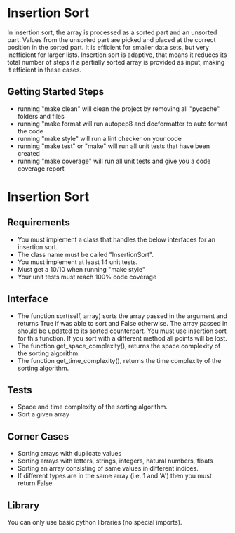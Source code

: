 # Insertion Sort

In insertion sort, the array is processed as a sorted part and an unsorted part. Values from the unsorted part are picked and placed at the correct position in the sorted part. It is efficient for smaller data sets, but very inefficient for larger lists. Insertion sort is adaptive, that means it reduces its total number of steps if a partially sorted array is provided as input, making it efficient in these cases.

## Getting Started Steps

- running "make clean" will clean the project by removing all "pycache" folders and files
- running "make format will run autopep8 and docformatter to auto format the code
- running "make style" will run a lint checker on your code
- running "make test" or "make" will run all unit tests that have been created
- running "make coverage" will run all unit tests and give you a code coverage report

# Insertion Sort 

## Requirements

- You must implement a class that handles the below interfaces for an insertion sort.
- The class name must be called "InsertionSort".
- You must implement at least 14 unit tests.
- Must get a 10/10 when running "make style"
- Your unit tests must reach 100% code coverage

## Interface

- The function sort(self, array) sorts the array passed in the argument and returns True if was able to sort and False otherwise. The array passed in should be updated to its sorted counterpart. You must use insertion sort for this function. If you sort with a different method all points will be lost.
- The function get_space_complexity(), returns the space complexity of the sorting algorithm.
- The function get_time_complexity(), returns the time complexity of the sorting algorithm.

## Tests

- Space and time complexity of the sorting algorithm.
- Sort a given array

## Corner Cases

- Sorting arrays with duplicate values
- Sorting arrays with letters, strings, integers, natural numbers, floats
- Sorting an array consisting of same values in different indices. 
- If different types are in the same array (i.e. 1 and 'A') then you must return False

## Library

You can only use basic python libraries (no special imports).
